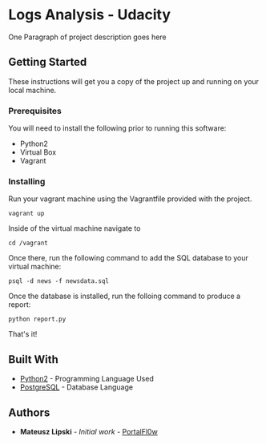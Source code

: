 # Logs Analysis - Udacity

One Paragraph of project description goes here

## Getting Started

These instructions will get you a copy of the project up and running on your local machine.

### Prerequisites

You will need to install the following prior to running this software:

* Python2
* Virtual Box
* Vagrant

### Installing

Run your vagrant machine using the Vagrantfile provided with the project.

```
vagrant up
```

Inside of the virtual machine navigate to

```
cd /vagrant
```

Once there, run the following command to add the SQL database to your virtual machine:

```
psql -d news -f newsdata.sql
```

Once the database is installed, run the folloing command to produce a report:

```
python report.py
```

That's it!

## Built With

* [Python2](http://www.dropwizard.io/1.0.2/docs/) - Programming Language Used
* [PostgreSQL](https://maven.apache.org/) - Database Language

## Authors

* **Mateusz Lipski** - *Initial work* - [PortalFl0w](https://github.com/PortalFl0w)
